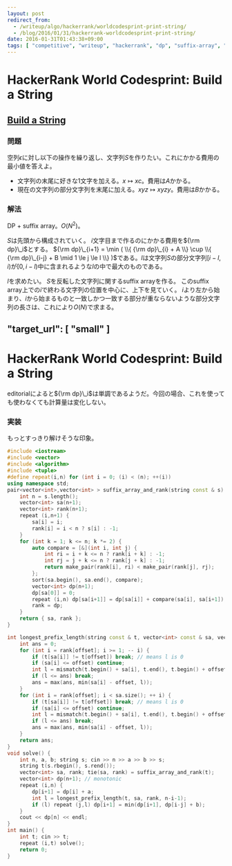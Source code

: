 ```yaml
---
layout: post
redirect_from:
  - /writeup/algo/hackerrank/worldcodesprint-print-string/
  - /blog/2016/01/31/hackerrank-worldcodesprint-print-string/
date: 2016-01-31T01:43:38+09:00
tags: [ "competitive", "writeup", "hackerrank", "dp", "suffix-array", "world-codesprint" ]
---
```


# HackerRank World Codesprint: Build a String

## [Build a String](https://www.hackerrank.com/contests/worldcodesprint/challenges/print-string)

### 問題

空列$\epsilon$に対し以下の操作を繰り返し、文字列$S$を作りたい。これにかかる費用の最小値を答えよ。

-   文字列の末尾に好きな$1$文字を加える。$x \mapsto xc$。費用は$A$かかる。
-   現在の文字列の部分文字列を末尾に加える。$xyz \mapsto xyzy$。費用は$B$かかる。

### 解法

DP + suffix array。$O(N^2)$。

$S$は先頭から構成されていく。
$i$文字目まで作るのにかかる費用を${\rm dp}\_i$とする。
${\rm dp}\_{i+1} = \min ( \\{ {\rm dp}\_{i} + A \\} \cup \\{ {\rm dp}\_{i-j} + B \mid 1 \le j \le l \\} )$である。$l$は文字列$S$の部分文字列$[i-l,i)$が$[0,i-l)$中に含まれるような$l$の中で最大のものである。

$l$を求めたい。
$S$を反転した文字列に関するsuffix arrayを作る。
このsuffix array上での$i$で終わる文字列の位置を中心に、上下を見ていく。
$i$より左から始まり、$i$から始まるものと一致しかつ一致する部分が重ならないような部分文字列の長さは、これにより$O(N)$で求まる。

"target_url": [ "small" ]
---

# HackerRank World Codesprint: Build a String
editorialによると${\rm dp}\_i$は単調であるようだ。今回の場合、これを使っても使わなくても計算量は変化しない。
</small>

### 実装

もっとすっきり解けそうな印象。

``` c++
#include <iostream>
#include <vector>
#include <algorithm>
#include <tuple>
#define repeat(i,n) for (int i = 0; (i) < (n); ++(i))
using namespace std;
pair<vector<int>,vector<int> > suffix_array_and_rank(string const & s) { // O(nloglogn)
    int n = s.length();
    vector<int> sa(n+1);
    vector<int> rank(n+1);
    repeat (i,n+1) {
        sa[i] = i;
        rank[i] = i < n ? s[i] : -1;
    }
    for (int k = 1; k <= n; k *= 2) {
        auto compare = [&](int i, int j) {
            int ri = i + k <= n ? rank[i + k] : -1;
            int rj = j + k <= n ? rank[j + k] : -1;
            return make_pair(rank[i], ri) < make_pair(rank[j], rj);
        };
        sort(sa.begin(), sa.end(), compare);
        vector<int> dp(n+1);
        dp[sa[0]] = 0;
        repeat (i,n) dp[sa[i+1]] = dp[sa[i]] + compare(sa[i], sa[i+1]);
        rank = dp;
    }
    return { sa, rank };
}

int longest_prefix_length(string const & t, vector<int> const & sa, vector<int> const & rank, int offset) {
    int ans = 0;
    for (int i = rank[offset]; i >= 1; -- i) {
        if (t[sa[i]] != t[offset]) break; // means l is 0
        if (sa[i] <= offset) continue;
        int l = mismatch(t.begin() + sa[i], t.end(), t.begin() + offset).second - (t.begin() + offset);
        if (l <= ans) break;
        ans = max(ans, min(sa[i] - offset, l));
    }
    for (int i = rank[offset]; i < sa.size(); ++ i) {
        if (t[sa[i]] != t[offset]) break; // means l is 0
        if (sa[i] <= offset) continue;
        int l = mismatch(t.begin() + sa[i], t.end(), t.begin() + offset).second - (t.begin() + offset);
        if (l <= ans) break;
        ans = max(ans, min(sa[i] - offset, l));
    }
    return ans;
}
void solve() {
    int n, a, b; string s; cin >> n >> a >> b >> s;
    string t(s.rbegin(), s.rend());
    vector<int> sa, rank; tie(sa, rank) = suffix_array_and_rank(t);
    vector<int> dp(n+1); // monotonic
    repeat (i,n) {
        dp[i+1] = dp[i] + a;
        int l = longest_prefix_length(t, sa, rank, n-i-1);
        if (l) repeat (j,l) dp[i+1] = min(dp[i+1], dp[i-j] + b);
    }
    cout << dp[n] << endl;
}
int main() {
    int t; cin >> t;
    repeat (i,t) solve();
    return 0;
}
```
